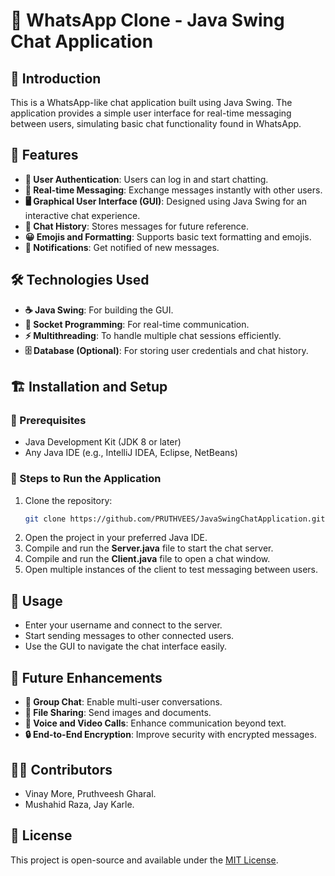 # 📱 WhatsApp Clone - Java Swing Chat Application

## 🔰 Introduction
This is a WhatsApp-like chat application built using Java Swing. The application provides a simple user interface for real-time messaging between users, simulating basic chat functionality found in WhatsApp.

## 🚀 Features
- **🔑 User Authentication**: Users can log in and start chatting.
- **💬 Real-time Messaging**: Exchange messages instantly with other users.
- **🖥️ Graphical User Interface (GUI)**: Designed using Java Swing for an interactive chat experience.
- **📜 Chat History**: Stores messages for future reference.
- **😀 Emojis and Formatting**: Supports basic text formatting and emojis.
- **🔔 Notifications**: Get notified of new messages.

## 🛠 Technologies Used
- **☕ Java Swing**: For building the GUI.
- **🔗 Socket Programming**: For real-time communication.
- **⚡ Multithreading**: To handle multiple chat sessions efficiently.
- **🗄️ Database (Optional)**: For storing user credentials and chat history.

## 🏗️ Installation and Setup
### 📌 Prerequisites
- Java Development Kit (JDK 8 or later)
- Any Java IDE (e.g., IntelliJ IDEA, Eclipse, NetBeans)

### 🔧 Steps to Run the Application
1. Clone the repository:
   ```sh
   git clone https://github.com/PRUTHVEES/JavaSwingChatApplication.git
   ```
2. Open the project in your preferred Java IDE.
3. Compile and run the **Server.java** file to start the chat server.
4. Compile and run the **Client.java** file to open a chat window.
5. Open multiple instances of the client to test messaging between users.

## 🎯 Usage
- Enter your username and connect to the server.
- Start sending messages to other connected users.
- Use the GUI to navigate the chat interface easily.

## 🔮 Future Enhancements
- **👥 Group Chat**: Enable multi-user conversations.
- **📎 File Sharing**: Send images and documents.
- **🎥 Voice and Video Calls**: Enhance communication beyond text.
- **🔒 End-to-End Encryption**: Improve security with encrypted messages.

## 👨‍💻 Contributors
- Vinay More, Pruthveesh Gharal.
- Mushahid Raza, Jay Karle.

## 📜 License
This project is open-source and available under the [MIT License](LICENSE).

